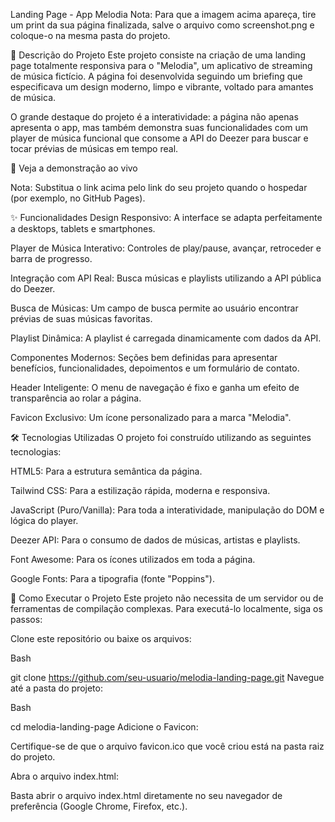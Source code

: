 Landing Page - App Melodia
Nota: Para que a imagem acima apareça, tire um print da sua página finalizada, salve o arquivo como screenshot.png e coloque-o na mesma pasta do projeto.

📖 Descrição do Projeto
Este projeto consiste na criação de uma landing page totalmente responsiva para o "Melodia", um aplicativo de streaming de música fictício. A página foi desenvolvida seguindo um briefing que especificava um design moderno, limpo e vibrante, voltado para amantes de música.

O grande destaque do projeto é a interatividade: a página não apenas apresenta o app, mas também demonstra suas funcionalidades com um player de música funcional que consome a API do Deezer para buscar e tocar prévias de músicas em tempo real.

🔗 Veja a demonstração ao vivo

Nota: Substitua o link acima pelo link do seu projeto quando o hospedar (por exemplo, no GitHub Pages).

✨ Funcionalidades
Design Responsivo: A interface se adapta perfeitamente a desktops, tablets e smartphones.

Player de Música Interativo: Controles de play/pause, avançar, retroceder e barra de progresso.

Integração com API Real: Busca músicas e playlists utilizando a API pública do Deezer.

Busca de Músicas: Um campo de busca permite ao usuário encontrar prévias de suas músicas favoritas.

Playlist Dinâmica: A playlist é carregada dinamicamente com dados da API.

Componentes Modernos: Seções bem definidas para apresentar benefícios, funcionalidades, depoimentos e um formulário de contato.

Header Inteligente: O menu de navegação é fixo e ganha um efeito de transparência ao rolar a página.

Favicon Exclusivo: Um ícone personalizado para a marca "Melodia".

🛠️ Tecnologias Utilizadas
O projeto foi construído utilizando as seguintes tecnologias:

HTML5: Para a estrutura semântica da página.

Tailwind CSS: Para a estilização rápida, moderna e responsiva.

JavaScript (Puro/Vanilla): Para toda a interatividade, manipulação do DOM e lógica do player.

Deezer API: Para o consumo de dados de músicas, artistas e playlists.

Font Awesome: Para os ícones utilizados em toda a página.

Google Fonts: Para a tipografia (fonte "Poppins").

🚀 Como Executar o Projeto
Este projeto não necessita de um servidor ou de ferramentas de compilação complexas. Para executá-lo localmente, siga os passos:

Clone este repositório ou baixe os arquivos:

Bash

git clone https://github.com/seu-usuario/melodia-landing-page.git
Navegue até a pasta do projeto:

Bash

cd melodia-landing-page
Adicione o Favicon:

Certifique-se de que o arquivo favicon.ico que você criou está na pasta raiz do projeto.

Abra o arquivo index.html:

Basta abrir o arquivo index.html diretamente no seu navegador de preferência (Google Chrome, Firefox, etc.).
